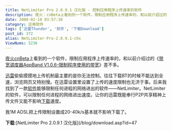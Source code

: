 ```yaml
---
title: NetLimiter Pro 2.0.9.1 汉化版 - 控制应用程序上传速率的软件
description: 夜火：cnBeta上看到的一个软件，限制应用程序上传速率的，和以前介绍过的《带宽调度器AppBandV1.0.6-限制程序使用的带宽》差不多。迅雷偷偷摸摸地上传机制最主要的是你无法控制。往往下载BT的时候不能达到全速，浏览网页又特别慢。在迅雷设置里设置了上传的速度限制也无济于事。后来我找到了一款软件能够限制任何进程的网络进出的软件——NetLimiter。NetLimiter的软件，可以限制任何进程的网络进出速度。让你的迅雷既能奉行P2P共享精神上传文件又能不影响下载速度。
date: 2008-02-18 03:57:38
category: 应用软件
tags: ['迅雷Thunder', '软件', '下载Download']
post_id: 372
alias: NetLimiter-Pro-2.0.9.1-chs
ViewNums: 5236
---
```


[夜火](/blog/)[cnBeta](http://www.cnbeta.com)上看到的一个软件，限制应用程序上传速率的，和以前介绍过的《[带宽调度器AppBand V1.0.6-限制程序使用的带宽](/blog/appband-v106)》差不多。

[迅雷](/tags/%E8%BF%85%E9%9B%B7Thunder)偷偷摸摸地上传机制最主要的是你无法控制。往往下载BT的时候不能达到全速，浏览网页又特别慢。在迅雷设置里设置了上传的速度限制也无济于事。后来我找到了一款[软件](/tags/%E8%BD%AF%E4%BB%B6)能够限制任何进程的网络进出的软件——NetLimiter。NetLimiter的软件，可以限制任何进程的网络进出速度。让你的迅雷既能奉行P2P共享精神上传文件又能不影响[下载](/tags/%E4%B8%8B%E8%BD%BDDownload)速度。

我1M ADSL把上传限制设置成20-40k/s基本就不影响下载了。

**下载:**[NetLimiter Pro 2.0.9.1 汉化版](/blog/download.asp?id=47

